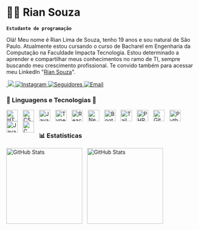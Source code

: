 # 🧑‍💻 Rian Souza 

**`Estudante de programação`**

Olá! Meu nome é Rian Lima de Souza, tenho 19 anos e sou natural de São Paulo. Atualmente estou cursando o curso de Bacharel em Engenharia da Computação na Faculdade Impacta Tecnologia. Estou determinado a aprender e compartilhar meus conhecimentos no ramo de TI, sempre buscando meu crescimento profissional. Te convido também para acessar meu LinkedIn "[Rian Souza](www.linkedin.com/in/rian-souza-24a030248)".

<p align="left">
    <a href="https://www.linkedin.com/in/rian-souza-24a030248/">
        <img
        alt=""
        title="Conecte-se comigo"
        src="www.linkedin.com/in/rian-souza-24a030248" target="_blank">
        <img src="https://custom-icon-badges.demolab.com/badge/LinkedIn-184-0077B5?style=for-the-badge&logo=icons8-linkedin-26&logoColor=white&labelColor=006097"
        />
    </a>
    <a href="https://www.instagram.com/rian_solma/">
        <img
            alt="Instagram"
            title="Me siga no Instagram"
            src="https://custom-icon-badges.demolab.com/badge/INSTAGRAM-372-E4405F?style=for-the-badge&logo=icons8-instagram-50&logoColor=white&labelColor=9B1D2F"
        />
    </a>
    </a>
    <a href="https://github.com/RianLimaSouza/RianLimaSouza/edit/main/README.md">
        <img 
            alt="Seguidores" 
            title="Me siga no GitHub :)" 
            src="https://custom-icon-badges.demolab.com/github/followers/RianLimaSouza?color=236ad3&labelColor=1155ba&style=for-the-badge&logo=github&label=Seguidores&logoColor=white"
        />
    </a>
    <a href="mailto:rian.solma@gmail.com?subject=Assunto%20do%20Email&body=Olá%20Rian!!%0A%0AMe%20chamo">
        <img
            alt="Email"
            title="Entrar em contato"
            src="https://custom-icon-badges.demolab.com/badge/EMAIL-55960c?style=for-the-badge&logo=icons8-nova-mensagem-24&logoColor=white&labelColor=488207"
        />
    </a>

### 🤖 Linguagens e Tecnologias 🚀

<img 
    align="left" 
    alt="HTML"
    title="HTML" 
    width="30px" 
    style="padding-right: 10px;" 
    src="https://cdn.jsdelivr.net/gh/devicons/devicon@latest/icons/html5/html5-original.svg" 
/>
<img 
    align="left" 
    alt="CSS" 
    title="CSS"
    width="30px" 
    style="padding-right: 10px;" 
    src="https://cdn.jsdelivr.net/gh/devicons/devicon@latest/icons/css3/css3-original.svg" 
/>
<img 
    align="left" 
    alt="JavaScript" 
    title="JavaScript"
    width="30px" 
    style="padding-right: 10px;" 
    src="https://cdn.jsdelivr.net/gh/devicons/devicon@latest/icons/javascript/javascript-original.svg" 
/>
<img 
    align="left" 
    alt="TypeScript"
    title="TypeScript" 
    width="30px" 
    style="padding-right: 10px;" 
    src="https://cdn.jsdelivr.net/gh/devicons/devicon@latest/icons/typescript/typescript-original.svg" 
/>
<img 
    align="left" 
    alt="React"
    title="React" 
    width="30px" 
    style="padding-right: 10px;" 
    src="https://cdn.jsdelivr.net/gh/devicons/devicon@latest/icons/react/react-original.svg" 
/>
<img 
    align="left" 
    alt="Next.js" 
    title="Next.js"
    width="30px" 
    style="padding-right: 10px;" 
    src="https://cdn.jsdelivr.net/gh/devicons/devicon@latest/icons/nextjs/nextjs-original.svg" 
/>
<img 
    align="left" 
    alt="Bootstrap"
    title="Bootstrap" 
    width="30px" 
    style="padding-right: 10px;" 
    src="https://cdn.jsdelivr.net/gh/devicons/devicon@latest/icons/bootstrap/bootstrap-original.svg" 
/>
<img 
    align="left" 
    alt="Tailwind" 
    title="Tailwind"
    width="30px" 
    style="padding-right: 10px;" 
    src="https://cdn.jsdelivr.net/gh/devicons/devicon@latest/icons/tailwindcss/tailwindcss-original.svg" 
/>
<img 
    align="left" 
    alt="PHP" 
    title="PHP"
    width="30px" 
    style="padding-right: 10px;" 
    src="https://cdn.jsdelivr.net/gh/devicons/devicon@latest/icons/php/php-original.svg" 
/>
<img 
    align="left" 
    alt="Git" 
    title="Git"
    width="30px" 
    style="padding-right: 10px;" 
    src="https://cdn.jsdelivr.net/gh/devicons/devicon@latest/icons/git/git-original.svg" 
/>
<img 
    align="left" 
    alt="Python" 
    title="Python"
    width="30px" 
    style="padding-right: 10px;" 
    src="https://cdn.jsdelivr.net/gh/devicons/devicon@latest/icons/python/python-original.svg" 
/>
<img
    align="left"
    alt="Java"
    title="JAVA"
    width="30px"
    style="padding-right: 10px"
    src="https://cdn.jsdelivr.net/gh/RianLimaSouza/images@main/icons8-java-48.png"
/>
<img
    align="left"
    alt="C"
    title="C"
    width="30px"
    style="padding-right: 10px"
    src="https://cdn.jsdelivr.net/gh/RianLimaSouza/images@main/icons8-c-48.png"
/>
<br/>
<br/>

### 📊 Estatísticas

<p>
  <img 
    align="left" 
    alt="GitHub Stats" 
    height="200" 
    style="padding-right: 10px;" 
    src="https://github-readme-stats.vercel.app/api?username=RianLimaSouza&show_icons=true&theme=tokyonight&include_all_commits=true&locale=pt-br" 
  />

<img 
      align="left" 
      alt="GitHub Stats" 
      height="200" 
      src="https://github-readme-stats.vercel.app/api/top-langs/?username=RianLimaSouza&theme=tokyonight&layout=compact&custom_title=Tecnologias&langs_count=9" 
  />

</p>
